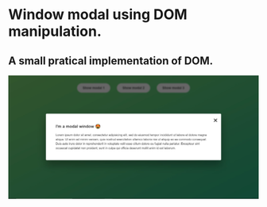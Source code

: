 # Window modal using DOM manipulation.

## A small pratical implementation of DOM.

![Output](./modal.jpg)